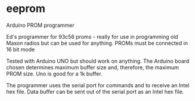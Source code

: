# eeprom
Arduino PROM programmer

Ed's programmer for 93c56 proms - really for use in programming old Maxon radios but can be used for anything.
PROMs must be connected in 16 bit mode

Tested with Arduino UNO but should work on anything.
The Arduino board chosen determines maximum buffer size and, therefore, the maximum PROM size.
Uno is good for a 1k buffer.

The programmer uses the serial port for commands and to receive an Intel hex file.
Data buffer can be sent out of the serial port as an Intel hex file.


